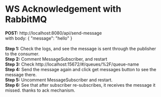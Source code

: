 # WS Acknowledgement with RabbitMQ
**POST:** http://localhost:8080/api/send-message <br/>
with body: {
"message": "hello"
} <br/>
<br/>
**Step 1:** Check the logs, and see the message is sent through the publisher to the consumer. <br/>
**Step 2:** Comment MessageSubscriber, and restart <br/>
**Step 3:** Check http://localhost:15672/#/queues/%2F/queue-name <br/>
**Step 4:** Send the message again and click get messages button to see the message there. <br/>
**Step 5:** Uncomment MessageSubscriber and restart. <br/>
**Step 6:** See that after subscriber re-subscribes, it receives the message it missed. thanks to ack mechanism.